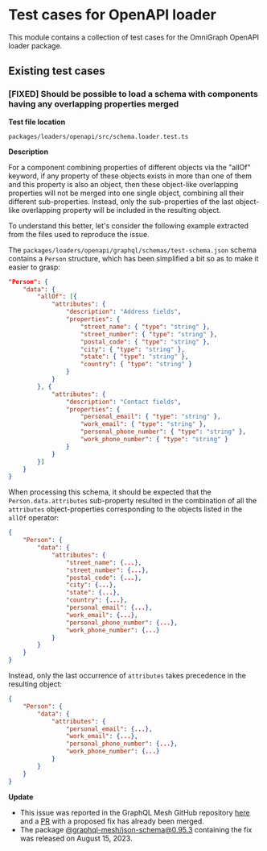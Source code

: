 # Test cases for OpenAPI loader

This module contains a collection of test cases for the OmniGraph OpenAPI loader package.

## Existing test cases

### [FIXED] Should be possible to load a schema with components having any overlapping properties merged

**Test file location**

`packages/loaders/openapi/src/schema.loader.test.ts`

**Description**

For a component combining properties of different objects via the "allOf" keyword, if any property of these objects exists in more than one of them and this property is also an object, then these object-like overlapping properties will not be merged into one single object, combining all their different sub-properties. Instead, only the sub-properties of the last object-like overlapping property will be included in the resulting object.

To understand this better, let's consider the following example extracted from the files used to reproduce the issue.

The `packages/loaders/openapi/graphql/schemas/test-schema.json` schema contains a `Person` structure, which has been simplified a bit so as to make it easier to grasp:

```json
"Person": {
	"data": {
		"allOf": [{
			"attributes": {
				"description": "Address fields",
				"properties": {
					"street_name": { "type": "string" },
					"street_number": { "type": "string" },
					"postal_code": { "type": "string" },
					"city": { "type": "string" },
					"state": { "type": "string" },
					"country": { "type": "string" }
				}
			}
		}, {
			"attributes": {
				"description": "Contact fields",
				"properties": {
					"personal_email": { "type": "string" },
					"work_email": { "type": "string" },
					"personal_phone_number": { "type": "string" },
					"work_phone_number": { "type": "string" }
				}
			}
		}]
	}
}
```

When processing this schema, it should be expected that the `Person.data.attributes` sub-property resulted in the combination of all the `attributes` object-properties corresponding to the objects listed in the `allOf` operator:

```json
{
	"Person": {
		"data": {
			"attributes": {
				"street_name": {...},
				"street_number": {...},
				"postal_code": {...},
				"city": {...},
				"state": {...},
				"country": {...},
				"personal_email": {...},
				"work_email": {...},
				"personal_phone_number": {...},
				"work_phone_number": {...}
			}
		}
	}
}
```

Instead, only the last occurrence of `attributes` takes precedence in the resulting object:

```json
{
	"Person": {
		"data": {
			"attributes": {
				"personal_email": {...},
				"work_email": {...},
				"personal_phone_number": {...},
				"work_phone_number": {...}
			}
		}
	}
}
```

**Update**

- This issue was reported in the GraphQL Mesh GitHub repository [here](https://github.com/Urigo/graphql-mesh/issues/5641) and a [PR](https://github.com/Urigo/graphql-mesh/pull/5643) with a proposed fix has already been merged.
- The package [@graphql-mesh/json-schema@0.95.3](https://github.com/Urigo/graphql-mesh/releases/tag/release-1692058418907) containing the fix was released on August 15, 2023.
